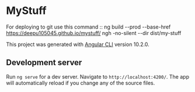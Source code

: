 
# MyStuff

For deploying to git use this command :: 
ng build --prod --base-href https://deepu105045.github.io/mystuff/
ngh -no-silent --dir dist/my-stuff

This project was generated with [Angular CLI](https://github.com/angular/angular-cli) version 10.2.0.

## Development server

Run `ng serve` for a dev server. Navigate to `http://localhost:4200/`. The app will automatically reload if you change any of the source files.

